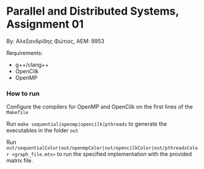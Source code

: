 # Parallel and Distributed Systems, Assignment 01

By: Αλεξανδρίδης Φώτιος, ΑΕΜ: 9953

Requirements:
- g++/clang++
- OpenCilk 
- OpenMP

### How to run

Configure the compilers for OpenMP and OpenCilk on the first lines of the `Makefile`

Run `make sequential|openmp|opencilk|pthreads` to generate the executables in the folder `out`

Run `out/sequentialColor|out/openmpColor|out/opencilkColor|out/pthreadsColor <graph_file.mtx>` to run the specified implementation with the provided matrix file. 
